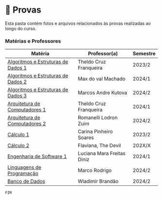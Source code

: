 # 📝 Provas

Esta pasta contém fotos e arquivos relacionados às provas realizadas ao longo do curso.

### Matérias e Professores

| Matéria                                              | Professor(a)               | Semestre |
|------------------------------------------------------|----------------------------|----------|
| [Algoritmos e Estruturas de Dados 1](/Provas/AEDs1/) | Theldo Cruz Franqueira     |  2023/2  |
| [Algoritmos e Estruturas de Dados 2](/Provas/AEDs2/) | Max do val Machado         |  2024/1  |
| [Algoritmos e Estruturas de Dados 3](/Provas/AEDs3/) | Marcos Andre Kutova        |  2024/2  |
| [Arquitetura de Computadores 1](/Provas/AC1/)        | Theldo Cruz Franqueira     |  2024/1  |
| [Arquitetura de Computadores 2](/Provas/AC2/)        | Romanelli Lodron Zuim      |  2024/2  |
| [Cálculo 1](/Provas/C1/)                             | Carina Pinheiro Soares     |  2023/2  |
| [Cálculo 2](/Provas/C2/)                             | Flaviana, The Devil        |  202X/X  |
| [Engenharia de Software 1](/Provas/ES1/)             | Luciana Mara Freitas Diniz |  2024/1  |
| [Linguagens de Programação](/Provas/LP/)             | Marco Rodrigo              |  2024/2  |
| [Banco de Dados](/Provas/BD)                         | Wladimir Brandão           |  2024/2  |


`FIM`